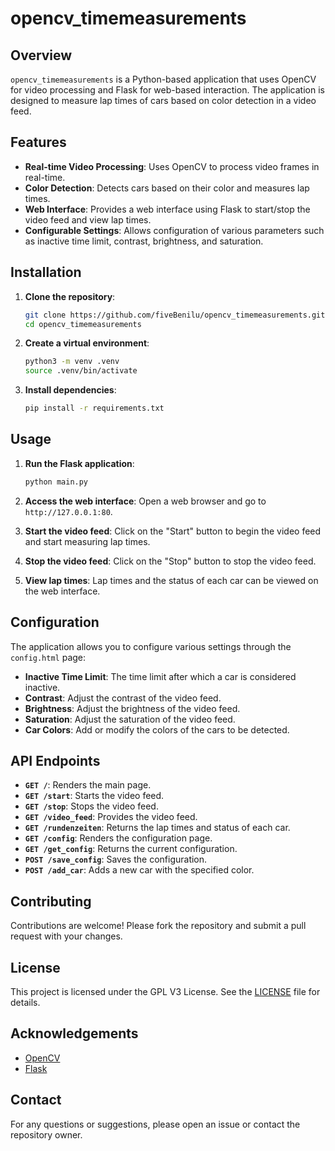 # opencv_timemeasurements

## Overview

`opencv_timemeasurements` is a Python-based application that uses OpenCV for video processing and Flask for web-based interaction. The application is designed to measure lap times of cars based on color detection in a video feed.

## Features

- **Real-time Video Processing**: Uses OpenCV to process video frames in real-time.
- **Color Detection**: Detects cars based on their color and measures lap times.
- **Web Interface**: Provides a web interface using Flask to start/stop the video feed and view lap times.
- **Configurable Settings**: Allows configuration of various parameters such as inactive time limit, contrast, brightness, and saturation.

## Installation

1. **Clone the repository**:
    ```sh
    git clone https://github.com/fiveBenilu/opencv_timemeasurements.git
    cd opencv_timemeasurements
    ```

2. **Create a virtual environment**:
    ```sh
    python3 -m venv .venv
    source .venv/bin/activate
    ```

3. **Install dependencies**:
    ```sh
    pip install -r requirements.txt
    ```

## Usage

1. **Run the Flask application**:
    ```sh
    python main.py
    ```

2. **Access the web interface**:
    Open a web browser and go to `http://127.0.0.1:80`.

3. **Start the video feed**:
    Click on the "Start" button to begin the video feed and start measuring lap times.

4. **Stop the video feed**:
    Click on the "Stop" button to stop the video feed.

5. **View lap times**:
    Lap times and the status of each car can be viewed on the web interface.

## Configuration

The application allows you to configure various settings through the `config.html` page:

- **Inactive Time Limit**: The time limit after which a car is considered inactive.
- **Contrast**: Adjust the contrast of the video feed.
- **Brightness**: Adjust the brightness of the video feed.
- **Saturation**: Adjust the saturation of the video feed.
- **Car Colors**: Add or modify the colors of the cars to be detected.

## API Endpoints

- **`GET /`**: Renders the main page.
- **`GET /start`**: Starts the video feed.
- **`GET /stop`**: Stops the video feed.
- **`GET /video_feed`**: Provides the video feed.
- **`GET /rundenzeiten`**: Returns the lap times and status of each car.
- **`GET /config`**: Renders the configuration page.
- **`GET /get_config`**: Returns the current configuration.
- **`POST /save_config`**: Saves the configuration.
- **`POST /add_car`**: Adds a new car with the specified color.

## Contributing

Contributions are welcome! Please fork the repository and submit a pull request with your changes.

## License

This project is licensed under the GPL V3 License. See the [LICENSE](LICENSE) file for details.

## Acknowledgements

- [OpenCV](https://opencv.org/)
- [Flask](https://flask.palletsprojects.com/)

## Contact

For any questions or suggestions, please open an issue or contact the repository owner.
